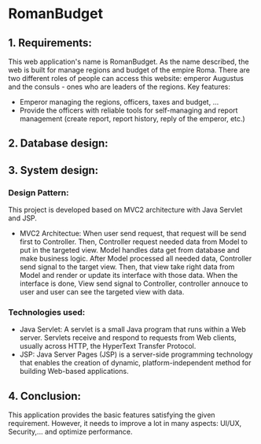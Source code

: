 # RomanBudget
## 1. Requirements:
This web application's name is RomanBudget.
As the name described, the web is built for manage regions and budget of the empire Roma. 
There are two different roles of people can access this website: emperor Augustus and the consuls - ones who are leaders of the regions.
Key features:
- Emperor managing the regions, officers, taxes and budget, ...
- Provide the officers with reliable tools for self-managing and report management (create report, report history, reply of the emperor, etc.)

## 2. Database design:


## 3. System design:
### Design Pattern:
This project is developed based on MVC2 architecture with Java Servlet and JSP. 
- MVC2 Architectue: When user send request, that request will be send first to Controller. Then, Controller request needed data from Model to put in the targeted view. Model handles data get from database and make business logic. After Model processed all needed data, Controller send signal to the target view. Then, that view take right data from Model and render or update its interface with those data. When the interface is done, View send signal to Controller, controller annouce to user and user can see the targeted view with data.
### Technologies used:
- Java Servlet: A servlet is a small Java program that runs within a Web server. Servlets receive and respond to requests from Web clients, usually across HTTP, the HyperText Transfer Protocol.
- JSP: Java Server Pages (JSP) is a server-side programming technology that enables the creation of dynamic, platform-independent method for building Web-based applications.

## 4. Conclusion:
This application provides the basic features satisfying the given requirement. However, it needs to improve a lot in many aspects: UI/UX, Security,... and optimize performance.
